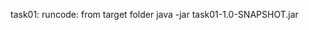 task01:
runcode: from target folder
java -jar task01-1.0-SNAPSHOT.jar <CSV file> <template file>
Example:
java -jar task01-1.0-SNAPSHOT.jar "D:/VisaWorkshop/SDFA/task01/src/main/java/myApp/tour_packages.csv" "D:/VisaWorkshop/SDFA/task01/src/main/java/myApp/tour_packages.txt"

java -jar task01-1.0-SNAPSHOT.jar "D:/VisaWorkshop/SDFA/task01/src/main/java/myApp/thankyou.csv" "D:/VisaWorkshop/SDFA/task01/src/main/java/myApp/thankyou.txt"     

Main Class:
VTTP-SDF-Assessment/task01/src/main/java/myApp/Merge

task01: 
runcode:
mvn compile exec:java -Dexec.mainClass="myApp.Client"
